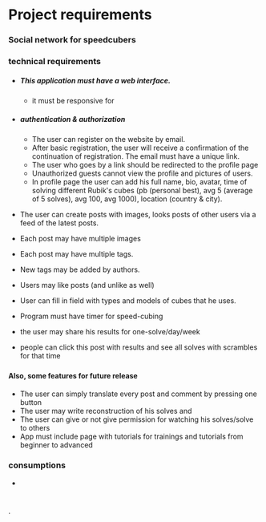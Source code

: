 # Project requirements
### Social network for speedcubers

###

### technical requirements  

- ##### This application must have a web interface. 
  - it must be responsive for 


- ##### authentication & authorization
  - The user can register on the website by email. 
  - After basic registration, the user will receive a confirmation of the continuation of registration. 
  The email must have a unique link.
  - The user who goes by a link should be redirected to the profile page
  - Unauthorized guests cannot view the profile and pictures of users.
  - In profile page the user can add his full name, bio, avatar, time of solving different Rubik's cubes 
  (pb (personal best), avg 5 (average of 5 solves), avg 100, avg 1000), location (country & city).


- The user can create posts with images, looks posts of other users via a feed 
of the latest posts. 
- Each post may have multiple images 
- Each post may have multiple tags.
- New tags may be added by authors.
- Users may like posts (and unlike as well)
- User can fill in field with types and models of cubes that he uses.<br>
- Program must have timer for speed-cubing
- the user may share his results for one-solve/day/week
- people can click this post with results and see all solves with scrambles for that time

###

#### Also, some features for future release

- The user can simply translate every post and comment by pressing one button 
- The user may write reconstruction of his solves and  
- The user can give or not give permission for watching his solves/solve to others
- App must include page with tutorials for trainings and tutorials from beginner to advanced


### consumptions

-  




#
#
#
#
#
#
.
